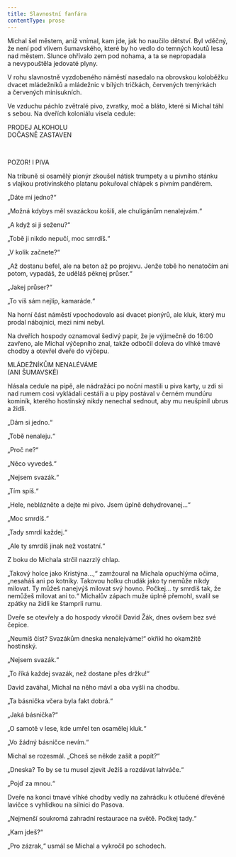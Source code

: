 ```yaml
---
title: Slavnostní fanfára
contentType: prose
---
```


<section>

Michal šel městem, aniž vnímal, kam jde, jak ho naučilo dětství. Byl vděčný, že není pod vlivem šumavského, které by ho vedlo do temných koutů lesa nad městem. Slunce ohřívalo zem pod nohama, a ta se nepropadala a nevypouštěla jedovaté plyny.

V rohu slavnostně vyzdobeného náměstí nasedalo na obrovskou koloběžku dvacet mládežníků a mládežnic v bílých tričkách, červených trenýrkách a červených minisukních.

Ve vzduchu páchlo zvětralé pivo, zvratky, moč a bláto, které si Michal táhl s sebou. Na dveřích koloniálu visela cedule:

</section>

<section>

<div class="centered">

<div class="verse">

PRODEJ ALKOHOLU  
DOČASNĚ ZASTAVEN

</div>

</div>

 

<div class="centered">

<div class="verse">

POZOR! I PIVA

</div>

</div>

</section>

<section>

Na tribuně si osamělý pionýr zkoušel nátisk trumpety a u pivního stánku s vlajkou protivínského platanu pokuřoval chlápek s pivním panděrem.

„Dáte mi jedno?“

„Možná kdybys měl svazáckou košili, ale chuligánům nenalejvám.“

„A když si ji seženu?“

„Tobě ji nikdo nepučí, moc smrdíš.“

„V kolik začnete?“

„Až dostanu befel, ale na beton až po projevu. Jenže tobě ho nenatočím ani potom, vypadáš, že uděláš pěknej průser.“

„Jakej průser?“

„To víš sám nejlíp, kamaráde.“

Na horní část náměstí vpochodovalo asi dvacet pionýrů, ale kluk, který mu prodal nábojnici, mezi nimi nebyl.

Na dveřích hospody oznamoval šedivý papír, že je výjimečně do 16:00 zavřeno, ale Michal výčepního znal, takže odbočil doleva do vlhké tmavé chodby a otevřel dveře do výčepu.

</section>

<section>

<div class="centered">

<div class="verse">

MLÁDEŽNÍKŮM NENALÉVÁME  
(ANI ŠUMAVSKÉ)

</div>

</div>

</section>

<section>

hlásala cedule na pípě, ale nádražáci po noční mastili u piva karty, u zdi si nad rumem cosi vykládali cestáři a u pípy postával v černém mundúru kominík, kterého hostinský nikdy nenechal sednout, aby mu neušpinil ubrus a židli.

„Dám si jedno.“

„Tobě nenaleju.“

„Proč ne?“

„Něco vyvedeš.“

„Nejsem svazák.“

„Tím spíš.“

„Hele, neblázněte a dejte mi pivo. Jsem úplně dehydrovanej…“

„Moc smrdíš.“

„Tady smrdí každej.“

„Ale ty smrdíš jinak než vostatní.“

Z boku do Michala strčil nazrzlý chlap.

„Takový holce jako Kristýna…,“ zamžoural na Michala opuchlýma očima, „nesaháš ani po kotníky. Takovou holku chudák jako ty nemůže nikdy milovat. Ty můžeš nanejvýš milovat svý hovno. Počkej… ty smrdíš tak, že nemůžeš milovat ani to.“ Michalův zápach muže úplně přemohl, svalil se zpátky na židli ke štamprli rumu.

Dveře se otevřely a do hospody vkročil David Žák, dnes ovšem bez své čepice.

„Neumíš číst? Svazákům dneska nenalejváme!“ okřikl ho okamžitě hostinský.

„Nejsem svazák.“

„To říká každej svazák, než dostane přes držku!“

David zaváhal, Michal na něho mávl a oba vyšli na chodbu.

„Ta básnička včera byla fakt dobrá.“

„Jaká básnička?“

„O samotě v lese, kde umřel ten osamělej kluk.“

„Vo žádný básničce nevím.“

Michal se rozesmál. „Chceš se někde zašít a popít?“

„Dneska? To by se tu musel zjevit Ježíš a rozdávat lahváče.“

„Pojď za mnou.“

Dveře na konci tmavé vlhké chodby vedly na zahrádku k otlučené dřevěné lavičce s vyhlídkou na silnici do Pasova.

„Nejmenší soukromá zahradní restaurace na světě. Počkej tady.“

„Kam jdeš?“

„Pro zázrak,“ usmál se Michal a vykročil po schodech.

</section>
